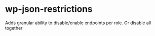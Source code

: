 # wp-json-restrictions
Adds granular ability to disable/enable endpoints per role. Or disable all together
